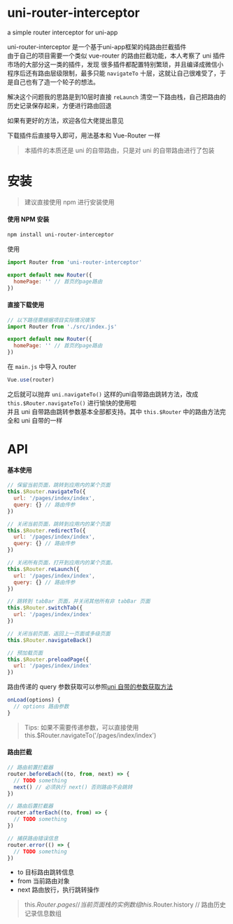 # uni-router-interceptor
a simple router interceptor for uni-app

uni-router-interceptor 是一个基于uni-app框架的纯路由拦截插件  
由于自己的项目需要一个类似 vue-router 的路由拦截功能，本人考察了 uni 插件市场的大部分这一类的插件，发现
很多插件都配置特别繁琐，并且编译成微信小程序后还有路由层级限制，最多只能  `navigateTo` 十层，这就让自己很难受了，于是自己也有了造一个轮子的想法。  


解决这个问题我的思路是到10层时直接 `reLaunch` 清空一下路由栈，自己把路由的历史记录保存起来，方便进行路由回退  
 
如果有更好的方法，欢迎各位大佬提出意见  

下载插件后直接导入即可，用法基本和 Vue-Router 一样

> 本插件的本质还是 uni 的自带路由，只是对 uni 的自带路由进行了包装  

# 安装  

> 建议直接使用 npm 进行安装使用

#### 使用 NPM 安装
```markdown
npm install uni-router-interceptor
```
使用  
```javascript
import Router from 'uni-router-interceptor'

export default new Router({
  homePage: '' // 首页的page路由
})
```

#### 直接下载使用
```javascript
// 以下路径需根据项目实际情况填写
import Router from './src/index.js'

export default new Router({
  homePage: '' // 首页的page路由
})
```

在 `main.js` 中导入 router

```javascript
Vue.use(router)
```

之后就可以抛弃 `uni.navigateTo()` 这样的uni自带路由跳转方法，改成 `this.$Router.navigateTo()` 进行愉快的使用啦  
并且 uni 自带路由跳转参数基本全部都支持。其中 `this.$Router` 中的路由方法完全和 uni 自带的一样  

# API

#### 基本使用  

```javascript
// 保留当前页面，跳转到应用内的某个页面
this.$Router.navigateTo({
  url: '/pages/index/index',
  query: {} // 路由传参
})

// 关闭当前页面，跳转到应用内的某个页面
this.$Router.redirectTo({
  url: '/pages/index/index',
  query: {} // 路由传参
})

// 关闭所有页面，打开到应用内的某个页面。
this.$Router.reLaunch({
  url: '/pages/index/index',
  query: {} // 路由传参
})

// 跳转到 tabBar 页面，并关闭其他所有非 tabBar 页面
this.$Router.switchTab({
  url: '/pages/index/index'
})

// 关闭当前页面，返回上一页面或多级页面
this.$Router.navigateBack()

// 预加载页面
this.$Router.preloadPage({
  url: '/pages/index/index'
})
```

路由传递的 query 参数获取可以参照[uni 自带的参数获取方法](https://uniapp.dcloud.io/collocation/frame/lifecycle?id=%e9%a1%b5%e9%9d%a2%e7%94%9f%e5%91%bd%e5%91%a8%e6%9c%9f)

```javascript
onLoad(options) {
  // options 路由参数
}
```

> Tips: 如果不需要传递参数，可以直接使用 this.$Router.navigateTo('/pages/index/index')

#### 路由拦截  

```javascript
// 路由前置拦截器
router.beforeEach((to, from, next) => {
  // TODO something
  next() // 必须执行 next() 否则路由不会跳转
})

// 路由后置拦截器
router.afterEach((to, from) => {
  // TODO something
})

// 捕获路由错误信息
router.error(() => {
  // TODO something
})
```

* to 目标路由跳转信息
* from 当前路由对象
* next 路由放行，执行跳转操作

> this.$Router.pages // 当前页面栈的实例数组  
> this.$Router.history // 路由历史记录信息数组
